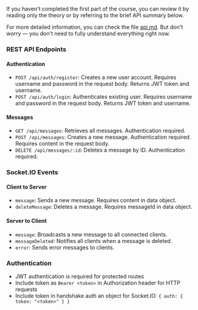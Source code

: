 If you haven't completed the first part of the course, you can review it by reading only the theory or by referring to the brief API summary below.

For more detailed information, you can check the file [api.md](course://Frontend/Introduction/backend_connection/api.md). 
But don't worry — you don't need to fully understand everything right now.

### REST API Endpoints

#### Authentication
- `POST /api/auth/register`: Creates a new user account. Requires username and password in the request body. Returns JWT token and username.
- `POST /api/auth/login`: Authenticates existing user. Requires username and password in the request body. Returns JWT token and username.

#### Messages
- `GET /api/messages`: Retrieves all messages. Authentication required.
- `POST /api/messages`: Creates a new message. Authentication required. Requires content in the request body.
- `DELETE /api/messages/:id`: Deletes a message by ID. Authentication required.


### Socket.IO Events

#### Client to Server
- `message`: Sends a new message. Requires content in data object.
- `deleteMessage`: Deletes a message. Requires messageId in data object.

#### Server to Client
- `message`: Broadcasts a new message to all connected clients.
- `messageDeleted`: Notifies all clients when a message is deleted.
- `error`: Sends error messages to clients.

### Authentication
- JWT authentication is required for protected routes
- Include token as `Bearer <token>` in Authorization header for HTTP requests
- Include token in handshake auth an object for Socket.IO: `{ auth: { token: "<token>" } }`



